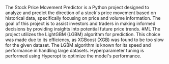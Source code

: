 The Stock Price Movement Predictor is a Python project designed to analyze and predict the direction of a stock's price movement based on historical data, specifically focusing on price and volume information. 
The goal of this project is to assist investors and traders in making informed decisions by providing insights into potential future price trends.
#ML 
The project utilizes the LightGBM (LGBM) algorithm for prediction. This choice was made due to its efficiency, as XGBoost (XGB) was found to be too slow for the given dataset. The LGBM algorithm is known for its speed and performance in handling large datasets.
Hyperparameter tuning is performed using Hyperopt to optimize the model's performance.

